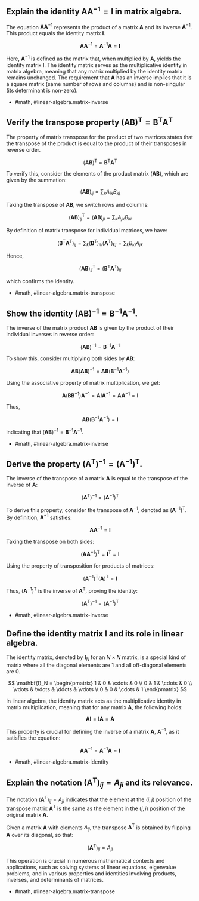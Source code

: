 ## Explain the identity $\mathbf{A} \mathbf{A}^{-1}=\mathbf{I}$ in matrix algebra.

The equation $\mathbf{A} \mathbf{A}^{-1}$ represents the product of a matrix $\mathbf{A}$ and its inverse $\mathbf{A}^{-1}$. This product equals the identity matrix $\mathbf{I}$.

$$
\mathbf{A} \mathbf{A}^{-1} = \mathbf{A}^{-1} \mathbf{A} = \mathbf{I}
$$

Here, $\mathbf{A}^{-1}$ is defined as the matrix that, when multiplied by $\mathbf{A}$, yields the identity matrix $\mathbf{I}$. The identity matrix serves as the multiplicative identity in matrix algebra, meaning that any matrix multiplied by the identity matrix remains unchanged. The requirement that $\mathbf{A}$ has an inverse implies that it is a square matrix (same number of rows and columns) and is non-singular (its determinant is non-zero).

- #math, #linear-algebra.matrix-inverse

## Verify the transpose property $(\mathbf{A B})^{\mathrm{T}} = \mathbf{B}^{\mathrm{T}} \mathbf{A}^{\mathrm{T}}$

The property of matrix transpose for the product of two matrices states that the transpose of the product is equal to the product of their transposes in reverse order.

$$
(\mathbf{A B})^{\mathrm{T}} = \mathbf{B}^{\mathrm{T}} \mathbf{A}^{\mathrm{T}}
$$

To verify this, consider the elements of the product matrix $(\mathbf{A B})$, which are given by the summation:

$$
(\mathbf{A B})_{ij} = \sum_{k} A_{ik} B_{kj}
$$

Taking the transpose of $\mathbf{A B}$, we switch rows and columns:

$$
(\mathbf{A B})^{\mathrm{T}}_{ij} = (\mathbf{A B})_{ji} = \sum_{k} A_{jk} B_{ki}
$$

By definition of matrix transpose for individual matrices, we have:

$$
(\mathbf{B}^{\mathrm{T}} \mathbf{A}^{\mathrm{T}})_{ij} = \sum_{k} (\mathbf{B}^{\mathrm{T}})_{ik} (\mathbf{A}^{\mathrm{T}})_{kj} = \sum_{k} B_{ki} A_{jk}
$$

Hence, 

$$
(\mathbf{A B})^{\mathrm{T}}_{ij} = (\mathbf{B}^{\mathrm{T}} \mathbf{A}^{\mathrm{T}})_{ij}
$$

which confirms the identity.

- #math, #linear-algebra.matrix-transpose

## Show the identity $(\mathbf{A B})^{-1} = \mathbf{B}^{-1} \mathbf{A}^{-1}$.

The inverse of the matrix product $\mathbf{A B}$ is given by the product of their individual inverses in reverse order:

$$
(\mathbf{A B})^{-1} = \mathbf{B}^{-1} \mathbf{A}^{-1}
$$

To show this, consider multiplying both sides by $\mathbf{A B}$:

$$
\mathbf{A B} (\mathbf{A B})^{-1} = \mathbf{A B} (\mathbf{B}^{-1} \mathbf{A}^{-1})
$$

Using the associative property of matrix multiplication, we get:

$$
\mathbf{A} (\mathbf{B} \mathbf{B}^{-1}) \mathbf{A}^{-1} = \mathbf{A} \mathbf{I} \mathbf{A}^{-1} = \mathbf{A} \mathbf{A}^{-1} = \mathbf{I}
$$

Thus, 

$$
\mathbf{A B} (\mathbf{B}^{-1} \mathbf{A}^{-1}) = \mathbf{I}
$$

indicating that $(\mathbf{A B})^{-1} = \mathbf{B}^{-1} \mathbf{A}^{-1}$.
 
- #math, #linear-algebra.matrix-inverse

## Derive the property $(\mathbf{A}^{\mathrm{T}})^{-1} = (\mathbf{A}^{-1})^{\mathrm{T}}$.

The inverse of the transpose of a matrix $\mathbf{A}$ is equal to the transpose of the inverse of $\mathbf{A}$:

$$
\left(\mathbf{A}^{\mathrm{T}}\right)^{-1}=\left(\mathbf{A}^{-1}\right)^{\mathrm{T}}
$$

To derive this property, consider the transpose of $\mathbf{A}^{-1}$, denoted as $(\mathbf{A}^{-1})^{\mathrm{T}}$. By definition, $\mathbf{A}^{-1}$ satisfies:

$$
\mathbf{A} \mathbf{A}^{-1} = \mathbf{I}
$$

Taking the transpose on both sides:

$$
(\mathbf{A} \mathbf{A}^{-1})^{\mathrm{T}} = \mathbf{I}^{\mathrm{T}} = \mathbf{I}
$$

Using the property of transposition for products of matrices:

$$
(\mathbf{A}^{-1})^{\mathrm{T}} (\mathbf{A})^{\mathrm{T}} = \mathbf{I}
$$

Thus, $(\mathbf{A}^{-1})^{\mathrm{T}}$ is the inverse of $\mathbf{A}^{\mathrm{T}}$, proving the identity:

$$
(\mathbf{A}^{\mathrm{T}})^{-1} = (\mathbf{A}^{-1})^{\mathrm{T}}
$$

- #math, #linear-algebra.matrix-inverse

## Define the identity matrix $\mathbf{I}$ and its role in linear algebra.

The identity matrix, denoted by $\mathbf{I}_{N}$ for an $N \times N$ matrix, is a special kind of matrix where all the diagonal elements are $1$ and all off-diagonal elements are $0$.

$$
\mathbf{I}_N = \begin{pmatrix}
1 & 0 & \cdots & 0 \\
0 & 1 & \cdots & 0 \\
\vdots & \vdots & \ddots & \vdots \\
0 & 0 & \cdots & 1
\end{pmatrix}
$$

In linear algebra, the identity matrix acts as the multiplicative identity in matrix multiplication, meaning that for any matrix $\mathbf{A}$, the following holds:

$$
\mathbf{A} \mathbf{I} = \mathbf{I} \mathbf{A} = \mathbf{A}
$$

This property is crucial for defining the inverse of a matrix $\mathbf{A}$,  $\mathbf{A}^{-1}$, as it satisfies the equation:

$$
\mathbf{A} \mathbf{A}^{-1} = \mathbf{A}^{-1} \mathbf{A} = \mathbf{I}
$$

- #math, #linear-algebra.matrix-identity

## Explain the notation $\left(\mathbf{A}^{\mathrm{T}}\right)_{ij} = A_{ji}$ and its relevance.

The notation $\left(\mathbf{A}^{\mathrm{T}}\right)_{ij} = A_{ji}$ indicates that the element at the $(i,j)$ position of the transpose matrix $\mathbf{A}^{\mathrm{T}}$ is the same as the element in the $(j,i)$ position of the original matrix $\mathbf{A}$.

Given a matrix $\mathbf{A}$ with elements $A_{ij}$, the transpose $\mathbf{A}^{\mathrm{T}}$ is obtained by flipping $\mathbf{A}$ over its diagonal, so that:

$$
\left(\mathbf{A}^{\mathrm{T}}\right)_{ij} = A_{ji}
$$

This operation is crucial in numerous mathematical contexts and applications, such as solving systems of linear equations, eigenvalue problems, and in various properties and identities involving products, inverses, and determinants of matrices.

- #math, #linear-algebra.matrix-transpose